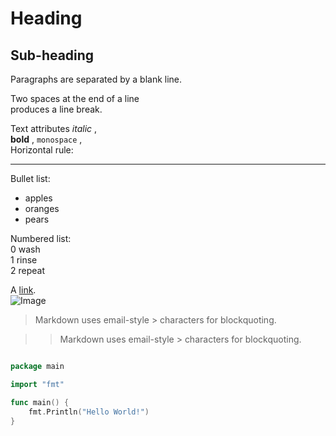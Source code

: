   
Heading
===

## Sub-heading
  
Paragraphs are separated
by a blank line.  
  
Two spaces at the end of a line  
produces a line break.  
  
Text attributes  _italic_ ,  
 **bold** , `monospace` ,  
Horizontal rule:  

---

Bullet list:  
- apples  
- oranges  
- pears
  
Numbered list:  
0 wash  
1 rinse  
2 repeat
  
A [link](http://example.com).  
![Image](https://avatars2.githubusercontent.com/u/4271558?s=460&v=4)  
  
> Markdown uses email-style > characters for blockquoting.

>> Markdown uses email-style > characters for blockquoting.

  
```go

package main

import "fmt"

func main() {
	fmt.Println("Hello World!")
}

```